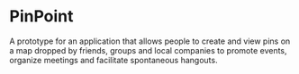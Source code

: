 # PinPoint
A prototype for an application that allows people to create and view pins on a map dropped by friends, groups and local companies to promote events, organize meetings and facilitate spontaneous hangouts.
